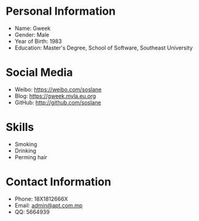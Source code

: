 # Personal Information

- Name: Gweek
- Gender: Male
- Year of Birth: 1983
- Education: Master's Degree, School of Software, Southeast University

# Social Media

- Weibo: https://weibo.com/soslane
- Blog: https://gweek.myla.eu.org
- GitHub: http://github.com/soslane

# Skills
- Smoking
- Drinking
- Perming hair

# Contact Information
- Phone: 18X1812666X
- Email: admin@apt.com.mp
- QQ: 5664939
